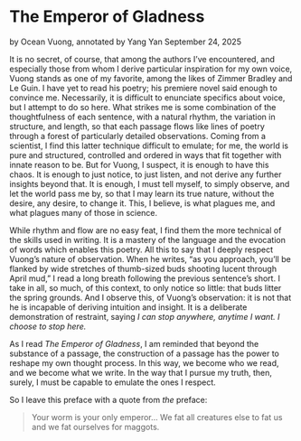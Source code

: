 # The Emperor of Gladness

by Ocean Vuong, annotated by Yang Yan
September 24, 2025

It is no secret, of course, that among the authors I’ve encountered, and especially those from whom I derive particular inspiration for my own voice, Vuong stands as one of my favorite, among the likes of Zimmer Bradley and Le Guin. I have yet to read his poetry; his premiere novel said enough to convince me. Necessarily, it is difficult to enunciate specifics about voice, but I attempt to do so here. What strikes me is some combination of the thoughtfulness of each sentence, with a natural rhythm, the variation in structure, and length, so that each passage flows like lines of poetry through a forest of particularly detailed observations. Coming from a scientist, I find this latter technique difficult to emulate; for me, the world is pure and structured, controlled and ordered in ways that fit together with innate reason to be. But for Vuong, I suspect, it is enough to have this chaos. It is enough to just notice, to just listen, and not derive any further insights beyond that. It is enough, I must tell myself, to simply observe, and let the world pass me by, so that I may learn its true nature, without the desire, any desire, to change it. This, I believe, is what plagues me, and what plagues many of those in science.

While rhythm and flow are no easy feat, I find them the more technical of the skills used in writing. It is a mastery of the language and the evocation of words which enables this poetry. All this to say that I deeply respect Vuong’s nature of observation. When he writes, “as you approach, you’ll be flanked by wide stretches of thumb-sized buds shooting lucent through April mud,” I read a long breath following the previous sentence’s short. I take in all, so much, of this context, to only notice so little: that buds litter the spring grounds. And I observe this, of Vuong’s observation: it is not that he is incapable of deriving intuition and insight. It is a deliberate demonstration of restraint, saying *I can stop anywhere, anytime I want. I choose to stop here.*

As I read *The Emperor of Gladness*, I am reminded that beyond the substance of a passage, the construction of a passage has the power to reshape my own thought process. In this way, we become who we read, and we become what we write. In the way that I pursue my truth, then, surely, I must be capable to emulate the ones I respect.

So I leave this preface with a quote from *the* preface:

> Your worm is your only emperor…
> We fat all creatures else to fat us
> and we fat ourselves for maggots.
